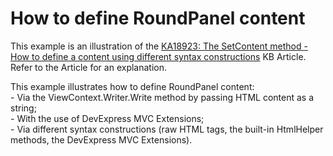 # How to define RoundPanel content


<p>This example is an illustration of the <a href="https://www.devexpress.com/Support/Center/p/KA18923">KA18923: The SetContent method - How to define a content using different syntax constructions</a> KB Article. Refer to the Article for an explanation.</p><p>This example illustrates how to define RoundPanel content:<br />
- Via the ViewContext.Writer.Write method by passing HTML content as a string;<br />
- With the use of DevExpress MVC Extensions;<br />
- Via different syntax constructions (raw HTML tags, the built-in HtmlHelper methods, the DevExpress MVC Extensions).</p>

<br/>


